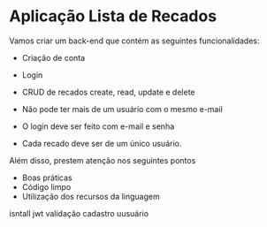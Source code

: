 # Aplicação Lista de Recados

Vamos criar um back-end que contém
as seguintes funcionalidades:

- Criação de conta
- Login
- CRUD de recados create, read, update e delete

- Não pode ter mais de um usuário com o mesmo e-mail
- O login deve ser feito com e-mail e senha
- Cada recado deve ser de um único usuário.


Além disso, prestem atenção nos seguintes pontos

- Boas práticas
- Código limpo
- Utilização dos recursos da linguagem

isntall jwt 
validação cadastro uusuário

